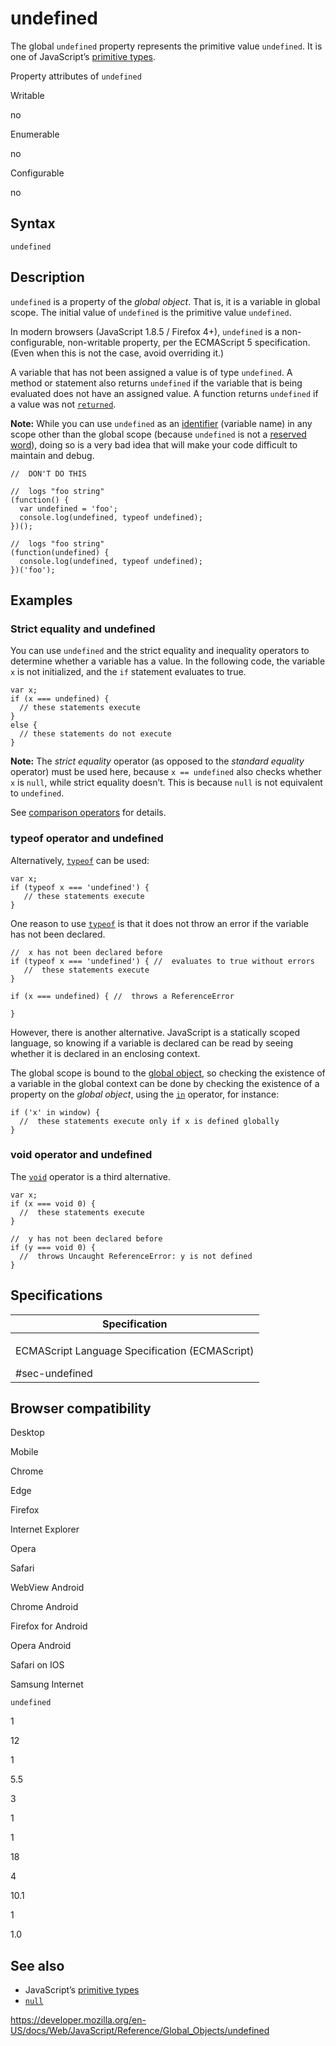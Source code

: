 undefined
=========

The global `undefined` property represents the primitive value `undefined`. It is one of JavaScript’s [primitive types](https://developer.mozilla.org/en-US/docs/Glossary/Primitive).

Property attributes of `undefined`

Writable

no

Enumerable

no

Configurable

no

Syntax
------

    undefined

Description
-----------

`undefined` is a property of the *global object*. That is, it is a variable in global scope. The initial value of `undefined` is the primitive value `undefined`.

In modern browsers (JavaScript 1.8.5 / Firefox 4+), `undefined` is a non-configurable, non-writable property, per the ECMAScript 5 specification. (Even when this is not the case, avoid overriding it.)

A variable that has not been assigned a value is of type `undefined`. A method or statement also returns `undefined` if the variable that is being evaluated does not have an assigned value. A function returns `undefined` if a value was not [`returned`](../statements/return).

**Note:** While you can use `undefined` as an [identifier](https://developer.mozilla.org/en-US/docs/Glossary/Identifier) (variable name) in any scope other than the global scope (because `undefined` is not a [reserved word](../lexical_grammar#keywords)), doing so is a very bad idea that will make your code difficult to maintain and debug.

    //  DON'T DO THIS

    //  logs "foo string"
    (function() {
      var undefined = 'foo';
      console.log(undefined, typeof undefined);
    })();

    //  logs "foo string"
    (function(undefined) {
      console.log(undefined, typeof undefined);
    })('foo');

Examples
--------

### Strict equality and undefined

You can use `undefined` and the strict equality and inequality operators to determine whether a variable has a value. In the following code, the variable `x` is not initialized, and the `if` statement evaluates to true.

    var x;
    if (x === undefined) {
      // these statements execute
    }
    else {
      // these statements do not execute
    }

**Note:** The *strict equality* operator (as opposed to the *standard equality* operator) must be used here, because `x == undefined` also checks whether `x` is `null`, while strict equality doesn’t. This is because `null` is not equivalent to `undefined`.

See [comparison operators](https://developer.mozilla.org/en-US/docs/Web/JavaScript/Reference/Operators) for details.

### typeof operator and undefined

Alternatively, [`typeof`](../operators/typeof) can be used:

    var x;
    if (typeof x === 'undefined') {
       // these statements execute
    }

One reason to use [`typeof`](../operators/typeof) is that it does not throw an error if the variable has not been declared.

    //  x has not been declared before
    if (typeof x === 'undefined') { //  evaluates to true without errors
       //  these statements execute
    }

    if (x === undefined) { //  throws a ReferenceError

    }

However, there is another alternative. JavaScript is a statically scoped language, so knowing if a variable is declared can be read by seeing whether it is declared in an enclosing context.

The global scope is bound to the [global object](globalthis), so checking the existence of a variable in the global context can be done by checking the existence of a property on the *global object*, using the [`in`](../operators/in) operator, for instance:

    if ('x' in window) {
      //  these statements execute only if x is defined globally
    }

### void operator and undefined

The [`void`](../operators/void) operator is a third alternative.

    var x;
    if (x === void 0) {
      //  these statements execute
    }

    //  y has not been declared before
    if (y === void 0) {
      //  throws Uncaught ReferenceError: y is not defined
    }

Specifications
--------------

<table><colgroup><col style="width: 100%" /></colgroup><thead><tr class="header"><th>Specification</th></tr></thead><tbody><tr class="odd"><td><p>ECMAScript Language Specification (ECMAScript)<br />
</p><span class="small">#sec-undefined</span></td></tr></tbody></table>

Browser compatibility
---------------------

Desktop

Mobile

Chrome

Edge

Firefox

Internet Explorer

Opera

Safari

WebView Android

Chrome Android

Firefox for Android

Opera Android

Safari on IOS

Samsung Internet

`undefined`

1

12

1

5.5

3

1

1

18

4

10.1

1

1.0

See also
--------

-   JavaScript’s [primitive types](https://developer.mozilla.org/en-US/docs/Glossary/Primitive)
-   [`null`](null)

<a href="https://developer.mozilla.org/en-US/docs/Web/JavaScript/Reference/Global_Objects/undefined" class="_attribution-link">https://developer.mozilla.org/en-US/docs/Web/JavaScript/Reference/Global_Objects/undefined</a>
